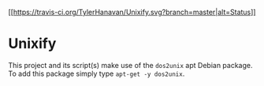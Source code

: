 [[https://travis-ci.org/TylerHanavan/Unixify.svg?branch=master|alt=Status]]

# Unixify

This project and its script(s) make use of the `dos2unix` apt Debian package. To add this package simply type `apt-get -y dos2unix`.

